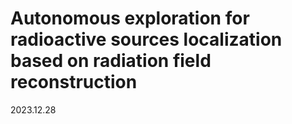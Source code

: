 # Autonomous exploration for radioactive sources localization based on radiation field reconstruction
2023.12.28
